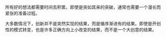 所有好的想法都需要时间去积累，即使是突如其来的突破，通常也需要一个漫长而紧张的准备过程。

大多数情况下，创新并不是突然实现的结果，而是循序渐进有的结果。即使是开创性的模式转变，也是许多正确方向上小改变的结果，而不是一个大创意的结果。